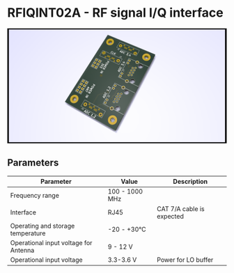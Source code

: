 # RFIQINT02A -  RF signal I/Q interface


![RFIQINT02A PCB render](doc/src/img/RFIQINT02A_PCB_render.png)


## Parameters

| Parameter | Value | Description |
|-----------|-------|-------------|
| Frequency range | 100 - 1000 MHz |  |
| Interface | RJ45 | CAT 7/A cable is expected |
| Operating and storage temperature | -20 - +30°C |  |
| Operational input voltage for Antenna | 9 - 12 V |  |
| Operational input voltage  | 3.3-3.6 V | Power for LO buffer |
